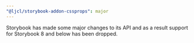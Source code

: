 ```yaml
---
"@ljcl/storybook-addon-cssprops": major
---
```


Storybook has made some major changes to its API and as a result support for Storybook 8 and below has been dropped.
